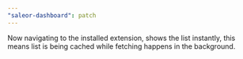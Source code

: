 ```yaml
---
"saleor-dashboard": patch
---
```


Now navigating to the installed extension, shows the list instantly, this means list is being cached while fetching happens in the background.
